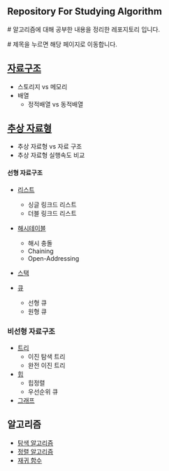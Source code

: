 ## Repository For Studying Algorithm

\# 알고리즘에 대해 공부한 내용을 정리한 레포지토리 입니다.

\# 제목을 누르면 해당 페이지로 이동합니다.

## [자료구조](https://github.com/JIKMAN/Algorithm/tree/master/Data_Structure)

* 스토리지 vs 메모리
* 배열
    * 정적배열 vs 동적배열

## [추상 자료형](https://github.com/JIKMAN/Algorithm/tree/master/Data_Structure)

* 추상 자료형 vs 자료 구조
* 추상 자료형 실행속도 비교

#### 선형 자료구조

* [리스트](https://github.com/JIKMAN/Algorithm/tree/master/list)
    * 싱글 링크드 리스트
    * 더블 링크드 리스트
* [해시테이블](https://github.com/JIKMAN/Algorithm/tree/master/Hash-Table)
    * 해시 충돌
    * Chaining
    * Open-Addressing
* [스택](https://github.com/JIKMAN/Algorithm/blob/master/Data_Structure/README.md)


* [큐](https://github.com/JIKMAN/Algorithm/blob/master/Data_Structure/README.md)
    * 선형 큐
    * 원형 큐



### 비선형 자료구조

* [트리](https://github.com/JIKMAN/Algorithm/tree/master/tree-heap-graph)
  * 이진 탐색 트리
  * 완전 이진 트리
* [힙](https://github.com/JIKMAN/Algorithm/tree/master/tree-heap-graph)
  * 힙정렬
  * 우선순위 큐
* [그래프](https://github.com/JIKMAN/Algorithm/tree/master/tree-heap-graph)

## 알고리즘
* [탐색 알고리즘](https://github.com/JIKMAN/Algorithm/tree/master/sort)
* [정렬 알고리즘](https://github.com/JIKMAN/Algorithm/tree/master/sort)
* [재귀 함수](https://github.com/JIKMAN/Algorithm/blob/master/recursive.md)
